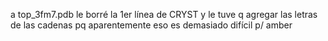 a top_3fm7.pdb le borré la 1er línea de CRYST y le tuve q agregar las letras
de las cadenas pq aparentemente eso es demasiado difícil p/ amber
